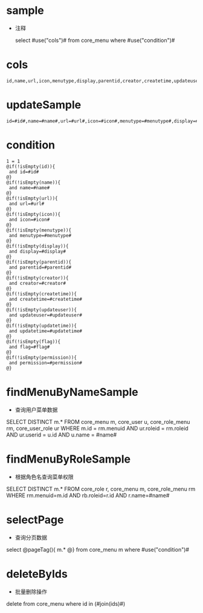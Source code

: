 sample
===
* 注释

	select #use("cols")# from core_menu  where  #use("condition")#

cols
===
	id,name,url,icon,menutype,display,parentid,creator,createtime,updateuser,updatetime,flag,permission

updateSample
===
	
	id=#id#,name=#name#,url=#url#,icon=#icon#,menutype=#menutype#,display=#display#,parentid=#parentid#,creator=#creator#,createtime=#createtime#,updateuser=#updateuser#,updatetime=#updatetime#,flag=#flag#,permission=#permission#

condition
===

	1 = 1  
	@if(!isEmpty(id)){
	 and id=#id#
	@}
	@if(!isEmpty(name)){
	 and name=#name#
	@}
	@if(!isEmpty(url)){
	 and url=#url#
	@}
	@if(!isEmpty(icon)){
	 and icon=#icon#
	@}
	@if(!isEmpty(menutype)){
	 and menutype=#menutype#
	@}
	@if(!isEmpty(display)){
	 and display=#display#
	@}
	@if(!isEmpty(parentid)){
	 and parentid=#parentid#
	@}
	@if(!isEmpty(creator)){
	 and creator=#creator#
	@}
	@if(!isEmpty(createtime)){
	 and createtime=#createtime#
	@}
	@if(!isEmpty(updateuser)){
	 and updateuser=#updateuser#
	@}
	@if(!isEmpty(updatetime)){
	 and updatetime=#updatetime#
	@}
	@if(!isEmpty(flag)){
	 and flag=#flag#
	@}
	@if(!isEmpty(permission)){
	 and permission=#permission#
	@}
	
findMenuByNameSample
===
* 查询用户菜单数据

SELECT DISTINCT
	m.*
FROM
	core_menu m,
	core_user u,
	core_role_menu rm,
	core_user_role ur
WHERE
	m.id = rm.menuid
AND ur.roleid = rm.roleid
AND ur.userid = u.id
AND u.name = #name#


findMenuByRoleSample
===
* 根据角色名查询菜单权限

SELECT DISTINCT
	m.*
FROM
core_role r,
	core_menu m,
	core_role_menu rm
WHERE
rm.menuid=m.id
AND 
rb.roleid=r.id
AND 
r.name=#name#





selectPage
===
* 查询分页数据

select
@pageTag(){
m.*
@}
from core_menu m  where  #use("condition")#


deleteByIds
====
* 批量删除操作

delete from core_menu where id in (#join(ids)#)

